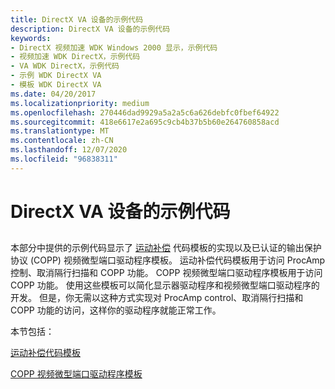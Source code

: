 ```yaml
---
title: DirectX VA 设备的示例代码
description: DirectX VA 设备的示例代码
keywords:
- DirectX 视频加速 WDK Windows 2000 显示，示例代码
- 视频加速 WDK DirectX，示例代码
- VA WDK DirectX，示例代码
- 示例 WDK DirectX VA
- 模板 WDK DirectX VA
ms.date: 04/20/2017
ms.localizationpriority: medium
ms.openlocfilehash: 270446dad9929a5a2a5c6a626debfc0fbef64922
ms.sourcegitcommit: 418e6617e2a695c9cb4b37b5b60e264760858acd
ms.translationtype: MT
ms.contentlocale: zh-CN
ms.lasthandoff: 12/07/2020
ms.locfileid: "96838311"
---
```

# <a name="example-code-for-directx-va-devices"></a>DirectX VA 设备的示例代码


## <span id="ddk_example_code_for_directx_va_devices_gg"></span><span id="DDK_EXAMPLE_CODE_FOR_DIRECTX_VA_DEVICES_GG"></span>


本部分中提供的示例代码显示了 [运动补偿](motion-compensation-callbacks.md) 代码模板的实现以及已认证的输出保护协议 (COPP) 视频微型端口驱动程序模板。 运动补偿代码模板用于访问 ProcAmp 控制、取消隔行扫描和 COPP 功能。 COPP 视频微型端口驱动程序模板用于访问 COPP 功能。 使用这些模板可以简化显示器驱动程序和视频微型端口驱动程序的开发。 但是，你无需以这种方式实现对 ProcAmp control、取消隔行扫描和 COPP 功能的访问，这样你的驱动程序就能正常工作。

本节包括：

[运动补偿代码模板](motion-compensation-code-template.md)

[COPP 视频微型端口驱动程序模板](copp-video-miniport-driver-template.md)

 

 





